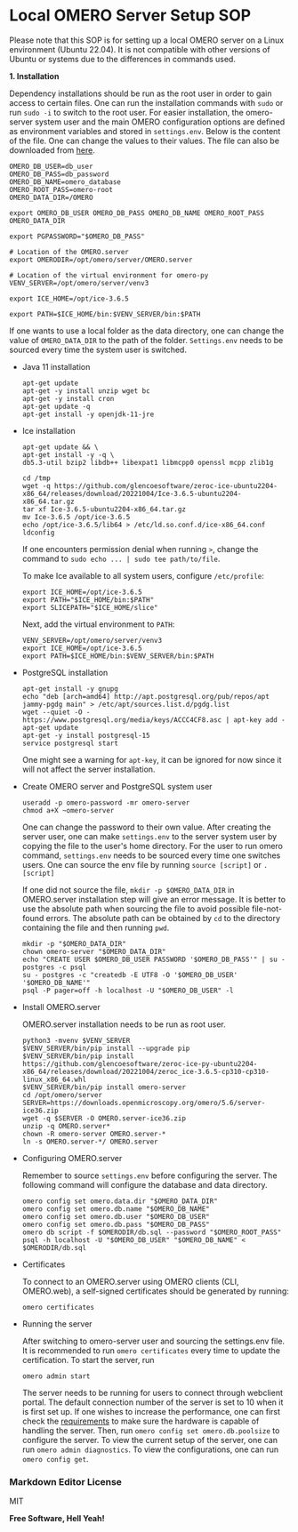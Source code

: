# Local OMERO Server Setup SOP

Please note that this SOP is for setting up a local OMERO server on a Linux environment (Ubuntu 22.04). It is not compatible with other versions of Ubuntu or systems due to the differences in commands used.

**1. Installation**

Dependency installations should be run as the root user in order to gain access to certain files. One can run the installation commands with `sudo` or run `sudo -i` to switch to the root user.
For easier installation, the omero-server system user and the main OMERO configuration options are defined as environment variables and stored in `settings.env`. Below is the content of the file. One can change the values to their values. The file can also be downloaded from [here](settings.env).

```
OMERO_DB_USER=db_user
OMERO_DB_PASS=db_password
OMERO_DB_NAME=omero_database
OMERO_ROOT_PASS=omero-root
OMERO_DATA_DIR=/OMERO

export OMERO_DB_USER OMERO_DB_PASS OMERO_DB_NAME OMERO_ROOT_PASS OMERO_DATA_DIR

export PGPASSWORD="$OMERO_DB_PASS"

# Location of the OMERO.server
export OMERODIR=/opt/omero/server/OMERO.server

# Location of the virtual environment for omero-py
VENV_SERVER=/opt/omero/server/venv3

export ICE_HOME=/opt/ice-3.6.5		

export PATH=$ICE_HOME/bin:$VENV_SERVER/bin:$PATH
```
    
If one wants to use a local folder as the data directory, one can change the value of `OMERO_DATA_DIR` to the path of the folder. `Settings.env` needs to be sourced every time the system user is switched.
- Java 11 installation

    ```
    apt-get update
    apt-get -y install unzip wget bc
    apt-get -y install cron
    apt-get update -q
    apt-get install -y openjdk-11-jre
    ```
 - Ice installation

    ```
    apt-get update && \
    apt-get install -y -q \
    db5.3-util bzip2 libdb++ libexpat1 libmcpp0 openssl mcpp zlib1g
    
    cd /tmp
    wget -q https://github.com/glencoesoftware/zeroc-ice-ubuntu2204-x86_64/releases/download/20221004/Ice-3.6.5-ubuntu2204-x86_64.tar.gz
    tar xf Ice-3.6.5-ubuntu2204-x86_64.tar.gz
    mv Ice-3.6.5 /opt/ice-3.6.5
    echo /opt/ice-3.6.5/lib64 > /etc/ld.so.conf.d/ice-x86_64.conf
    ldconfig
    ```
    
    If one encounters permission denial when running `>`, change the command to `sudo echo ... | sudo tee path/to/file`.
    
    To make Ice available to all system users, configure `/etc/profile`:
    
    ```
    export ICE_HOME=/opt/ice-3.6.5		
    export PATH="$ICE_HOME/bin:$PATH"		
    export SLICEPATH="$ICE_HOME/slice"
    ```

    Next, add the virtual environment to `PATH`:
    
    ```
    VENV_SERVER=/opt/omero/server/venv3
    export ICE_HOME=/opt/ice-3.6.5		
    export PATH=$ICE_HOME/bin:$VENV_SERVER/bin:$PATH
    ```

- PostgreSQL installation

    ```
    apt-get install -y gnupg
    echo "deb [arch=amd64] http://apt.postgresql.org/pub/repos/apt jammy-pgdg main" > /etc/apt/sources.list.d/pgdg.list
    wget --quiet -O - https://www.postgresql.org/media/keys/ACCC4CF8.asc | apt-key add -
    apt-get update
    apt-get -y install postgresql-15
    service postgresql start
    ```
    
    One might see a warning for `apt-key`, it can be ignored for now since it will not affect the server installation.
    
- Create OMERO server and PostgreSQL system user

    ```
    useradd -p omero-password -mr omero-server
    chmod a+X ~omero-server
    ```
    
    One can change the password to their own value. After creating the server user, one can make `settings.env` to the server system user by copying the file to the user's home directory. For the user to run omero command, `settings.env` needs to be sourced every time one switches users. One can source the env file by running `source [script]` or `. [script]`
    
    If one did not source the file, `mkdir -p $OMERO_DATA_DIR` in OMERO.server installation step will give an error message. It is better to use the absolute path when sourcing the file to avoid possible file-not-found errors. The absolute path can be obtained by `cd` to the directory containing the file and then running `pwd`.
    
    ```
    mkdir -p "$OMERO_DATA_DIR"
    chown omero-server "$OMERO_DATA_DIR"
    echo "CREATE USER $OMERO_DB_USER PASSWORD '$OMERO_DB_PASS'" | su - postgres -c psql
    su - postgres -c "createdb -E UTF8 -O '$OMERO_DB_USER' '$OMERO_DB_NAME'"
    psql -P pager=off -h localhost -U "$OMERO_DB_USER" -l
    ```
    
- Install OMERO.server

    OMERO.server installation needs to be run as root user.

    ```
    python3 -mvenv $VENV_SERVER
    $VENV_SERVER/bin/pip install --upgrade pip
    $VENV_SERVER/bin/pip install https://github.com/glencoesoftware/zeroc-ice-py-ubuntu2204-x86_64/releases/download/20221004/zeroc_ice-3.6.5-cp310-cp310-linux_x86_64.whl
    $VENV_SERVER/bin/pip install omero-server
    cd /opt/omero/server
    SERVER=https://downloads.openmicroscopy.org/omero/5.6/server-ice36.zip
    wget -q $SERVER -O OMERO.server-ice36.zip
    unzip -q OMERO.server*
    chown -R omero-server OMERO.server-*
    ln -s OMERO.server-*/ OMERO.server
    ```
    
 - Configuring OMERO.server 

    Remember to source `settings.env` before configuring the server.
    The following command will configure the database and data directory.
    ```
    omero config set omero.data.dir "$OMERO_DATA_DIR"
    omero config set omero.db.name "$OMERO_DB_NAME"
    omero config set omero.db.user "$OMERO_DB_USER"
    omero config set omero.db.pass "$OMERO_DB_PASS"
    omero db script -f $OMERODIR/db.sql --password "$OMERO_ROOT_PASS"
    psql -h localhost -U "$OMERO_DB_USER" "$OMERO_DB_NAME" < $OMERODIR/db.sql
    ```
    
- Certificates

    To connect to an OMERO.server using OMERO clients (CLI, OMERO.web), a self-signed certificates should be generated by running:
    ```
    omero certificates
    ```
    
- Running the server

    After switching to omero-server user and sourcing the settings.env file. It is recommended to run `omero certificates` every time to update the certification.
    To start the server, run
    ```
    omero admin start
    ```
    The server needs to be running for users to connect through webclient portal.
    The default connection number of the server is set to 10 when it is first set up. If one wishes to increase the performance, one can first check the [requirements](https://merge-ci.openmicroscopy.org/jenkins/job/OMERO-docs/lastBuild/artifact/omero/_build/html/sysadmins/system-requirements.html) to make sure the hardware is capable of handling the server. Then, run `omero config set omero.db.poolsize` to configure the server.
    To view the current setup of the server, one can run `omero admin diagnostics`. To view the configurations, one can run `omero config get`.

### Markdown Editor License

MIT

**Free Software, Hell Yeah!**

